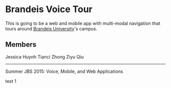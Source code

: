 # Brandeis Voice Tour

This is going to be a web and mobile app with multi-modal navigation that tours around [Brandeis University](http://www.brandeis.edu)'s campus.

## Members
Jessica Huynh
Tianci Zhong
Ziyu Qiu


----------
Summer JBS 2015: Voice, Mobile, and Web Applications

test 1
